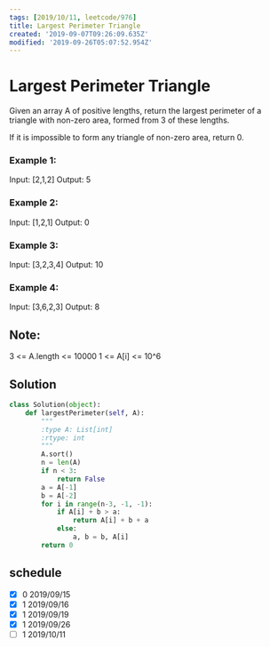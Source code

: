 ```yaml
---
tags: [2019/10/11, leetcode/976]
title: Largest Perimeter Triangle
created: '2019-09-07T09:26:09.635Z'
modified: '2019-09-26T05:07:52.954Z'
---
```


# Largest Perimeter Triangle

Given an array A of positive lengths, return the largest perimeter of a triangle with non-zero area, formed from 3 of these lengths.

If it is impossible to form any triangle of non-zero area, return 0.



### Example 1:

Input: [2,1,2]
Output: 5

### Example 2:

Input: [1,2,1]
Output: 0

### Example 3:

Input: [3,2,3,4]
Output: 10

### Example 4:

Input: [3,6,2,3]
Output: 8


## Note:

3 <= A.length <= 10000
1 <= A[i] <= 10^6

## Solution

```python
class Solution(object):
    def largestPerimeter(self, A):
        """
        :type A: List[int]
        :rtype: int
        """
        A.sort()
        n = len(A)
        if n < 3:
            return False
        a = A[-1]
        b = A[-2]
        for i in range(n-3, -1, -1):
            if A[i] + b > a:
                return A[i] + b + a
            else:
                a, b = b, A[i]
        return 0
```


## schedule

* [x] 0 2019/09/15
* [x] 1 2019/09/16
* [x] 1 2019/09/19
* [x] 1 2019/09/26
* [ ] 1 2019/10/11
